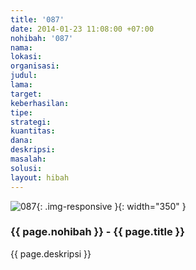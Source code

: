 ```yaml
---
title: '087'
date: 2014-01-23 11:08:00 +07:00
nohibah: '087'
nama:
lokasi:
organisasi:
judul:
lama:
target:
keberhasilan:
tipe:
strategi:
kuantitas:
dana:
deskripsi:
masalah:
solusi:
layout: hibah
---
```


![087](/static/img/hibahcms/087.png){: .img-responsive }{: width="350" }

### {{ page.nohibah }} - {{ page.title }}

{{ page.deskripsi }}
